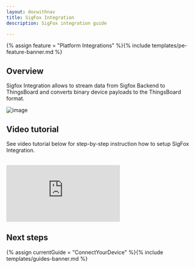 ```yaml
---
layout: docwithnav
title: SigFox Integration
description: SigFox integration guide

---
```


{% assign feature = "Platform Integrations" %}{% include templates/pe-feature-banner.md %}

## Overview

Sigfox Integration allows to stream data from Sigfox Backend to ThingsBoard and converts binary device payloads to the ThingsBoard format.

 ![image](/images/user-guide/integrations/sigfox-integration.svg)
 
## Video tutorial 
 
See video tutorial below for step-by-step instruction how to setup SigFox Integration.

<br/>
<div id="video">  
 <div id="video_wrapper">
     <iframe src="https://www.youtube.com/embed/T769XqaqeFU" frameborder="0" allowfullscreen></iframe>
 </div>
</div> 

## Next steps

{% assign currentGuide = "ConnectYourDevice" %}{% include templates/guides-banner.md %}
